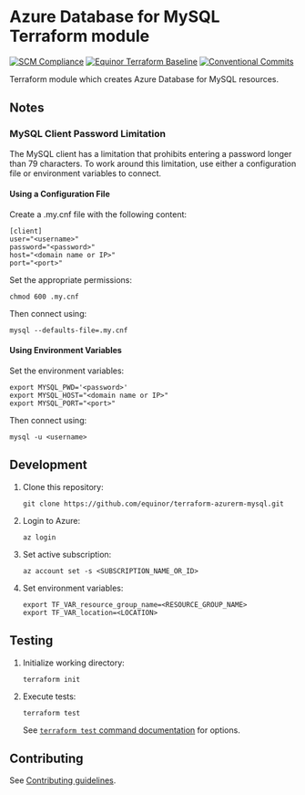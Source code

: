 # Azure Database for MySQL Terraform module

[![SCM Compliance](https://scm-compliance-api.radix.equinor.com/repos/equinor/terraform-azurerm-mysql/badge)](https://scm-compliance-api.radix.equinor.com/repos/equinor/terraform-azurerm-mysql/badge)
[![Equinor Terraform Baseline](https://img.shields.io/badge/Equinor%20Terraform%20Baseline-1.0.0-blueviolet)](https://github.com/equinor/terraform-baseline)
[![Conventional Commits](https://img.shields.io/badge/Conventional%20Commits-1.0.0-yellow.svg)](https://conventionalcommits.org)

Terraform module which creates Azure Database for MySQL resources.

## Notes

### MySQL Client Password Limitation

The MySQL client has a limitation that prohibits entering a password longer than 79 characters. To work around this limitation, use either a configuration file or environment variables to connect.

#### Using a Configuration File
Create a .my.cnf file with the following content:

```
[client]
user="<username>"
password="<password>"
host="<domain name or IP>"
port="<port>"
```

Set the appropriate permissions:
```
chmod 600 .my.cnf
```

Then connect using:
```
mysql --defaults-file=.my.cnf
```

#### Using Environment Variables
Set the environment variables:
```
export MYSQL_PWD='<password>'
export MYSQL_HOST="<domain name or IP>"
export MYSQL_PORT="<port>"
```

Then connect using:
```
mysql -u <username>
```

## Development

1. Clone this repository:

    ```console
    git clone https://github.com/equinor/terraform-azurerm-mysql.git
    ```

1. Login to Azure:

    ```console
    az login
    ```

1. Set active subscription:

    ```console
    az account set -s <SUBSCRIPTION_NAME_OR_ID>
    ```

1. Set environment variables:

    ```console
    export TF_VAR_resource_group_name=<RESOURCE_GROUP_NAME>
    export TF_VAR_location=<LOCATION>
    ```

## Testing

1. Initialize working directory:

    ```console
    terraform init
    ```

1. Execute tests:

    ```console
    terraform test
    ```

    See [`terraform test` command documentation](https://developer.hashicorp.com/terraform/cli/commands/test) for options.

## Contributing

See [Contributing guidelines](https://github.com/equinor/terraform-baseline/blob/main/CONTRIBUTING.md).
